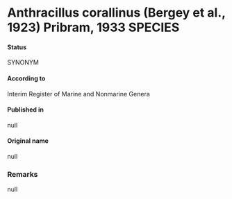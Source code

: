 # Anthracillus corallinus (Bergey et al., 1923) Pribram, 1933 SPECIES

#### Status
SYNONYM

#### According to
Interim Register of Marine and Nonmarine Genera

#### Published in
null

#### Original name
null

### Remarks
null